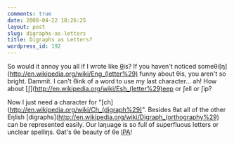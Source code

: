 ```yaml
---
comments: true
date: 2008-04-22 18:26:25
layout: post
slug: digraphs-as-letters
title: Digraphs as Letters?
wordpress_id: 192
---
```


So would it annoy you all if I wrote like [θ](http://en.wikipedia.org/wiki/Theta)is? If you haven't noticed someθi[ŋ](http://en.wikipedia.org/wiki/Eng_(letter%29) funny about θis, you aren't so bright. Dammit. I can't θink of a word to use my last character... ah! How about [ʃ](http://en.wikipedia.org/wiki/Esh_(letter%29)eep or ʃell or ʃip?

Now I just need a character for "[ch](http://en.wikipedia.org/wiki/Ch_(digraph%29)". Besides θat all of the other Eŋlish [digraphs](http://en.wikipedia.org/wiki/Digraph_(orthography%29) can be represented easily. Our laŋuage is so full of superfluous letters or unclear spelliŋs. Θat's θe beauty of θe [IPA](http://en.wikipedia.org/wiki/IPA)!
